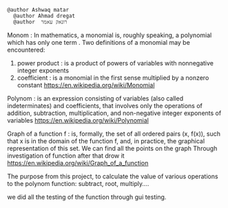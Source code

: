  	@author Ashwaq matar 
      @author Ahmad dregat 
      @author  רונאק עאמר
Monom : In mathematics, a monomial is, roughly speaking, a polynomial which has only one term . Two definitions of a monomial may be encountered:
1.	power product : is a product of powers of variables with nonnegative integer exponents
2.	coefficient :  is a monomial in the first sense multiplied by a nonzero constant
https://en.wikipedia.org/wiki/Monomial



Polynom : is an expression consisting of variables (also called indeterminates) and coefficients, that involves only the operations of addition, subtraction, multiplication, and non-negative integer exponents of variables
https://en.wikipedia.org/wiki/Polynomial

Graph of a function f : is, formally, the set of all ordered pairs (x, f(x)), such that x is in the domain of the function f, and, in practice, the graphical representation of this set.
We can find all the points on the graph Through investigation of function after that drow it 
https://en.wikipedia.org/wiki/Graph_of_a_function


The purpose from this project, to calculate the value of various operations to the polynom function: subtract, root, multiply….

we did all the testing of the function through gui testing.  
  
